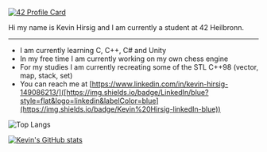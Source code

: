 [![42 Profile Card](https://1337-readme-xi.vercel.app/api/profile?cursus=42cursus&dark=true&leet_logo=hide&login=khirsig)](https://github.com/mohouyizme/1337-readme)

Hi my name is Kevin Hirsig and I am currently a student at 42 Heilbronn.

---

* I am currently learning C, C++, C# and Unity
* In my free time I am currently working on my own chess engine
* For my studies I am currently recreating some of the STL C++98 (vector, map, stack, set)
* You can reach me at [https://www.linkedin.com/in/kevin-hirsig-149086213/]([https://img.shields.io/badge/LinkedIn/blue?style=flat&logo=linkedin&labelColor=blue](https://img.shields.io/badge/Kevin%20Hirsig-linkedIn-blue))

![Top Langs](https://github-readme-stats.vercel.app/api/top-langs/?username=khirsig&layout=compact&theme=dark&hide_border=true)

[![Kevin's GitHub stats](https://github-readme-stats.vercel.app/api?username=khirsig&theme=tokyonight)](https://github.com/anuraghazra/github-readme-stats)
